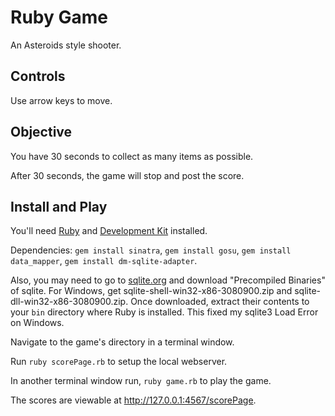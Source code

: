 # Ruby Game

An Asteroids style shooter.

## Controls

Use arrow keys to move.

## Objective

You have 30 seconds to collect as many items as possible.

After 30 seconds, the game will stop and post the score.

## Install and Play

You'll need <a href="http://rubyinstaller.org/downloads/">Ruby</a> and <a href="https://github.com/oneclick/rubyinstaller/wiki/Development-Kit">Development Kit</a> installed.

Dependencies: `gem install sinatra`, `gem install gosu`, `gem install data_mapper`, `gem install dm-sqlite-adapter`.

Also, you may need to go to <a href="http://sqlite.org/download.html">sqlite.org</a> and download "Precompiled Binaries" of sqlite. For Windows, get sqlite-shell-win32-x86-3080900.zip and sqlite-dll-win32-x86-3080900.zip. Once downloaded, extract their contents to your `bin` directory where Ruby is installed. This fixed my sqlite3 Load Error on Windows.

Navigate to the game's directory in a terminal window.

Run `ruby scorePage.rb` to setup the local webserver.

In another terminal window run, `ruby game.rb` to play the game. 

The scores are viewable at http://127.0.0.1:4567/scorePage.
